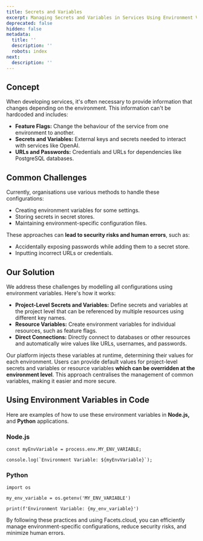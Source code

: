 ```yaml
---
title: Secrets and Variables
excerpt: Managing Secrets and Variables in Services Using Environment Variables
deprecated: false
hidden: false
metadata:
  title: ''
  description: ''
  robots: index
next:
  description: ''
---
```

## Concept

When developing services, it's often necessary to provide information that changes depending on the environment. This information can't be hardcoded and includes:

* **Feature Flags:** Change the behaviour of the service from one environment to another.
* **Secrets and Variables:** External keys and secrets needed to interact with services like OpenAI.
* **URLs and Passwords:** Credentials and URLs for dependencies like PostgreSQL databases.

## Common Challenges

Currently, organisations use various methods to handle these configurations:

* Creating environment variables for some settings.
* Storing secrets in secret stores.
* Maintaining environment-specific configuration files.

These approaches can **lead to security risks and human errors**, such as:

* Accidentally exposing passwords while adding them to a secret store.
* Inputting incorrect URLs or credentials.

## Our Solution

We address these challenges by modelling all configurations using environment variables. Here's how it works:

* **Project-Level Secrets and Variables:** Define secrets and variables at the project level that can be referenced by multiple resources using different key names.
* **Resource Variables:** Create environment variables for individual resources, such as feature flags.
* **Direct Connections:** Directly connect to databases or other resources and automatically wire values like URLs, usernames, and passwords.

Our platform injects these variables at runtime, determining their values for each environment. Users can provide default values for project-level secrets and variables or resource variables **which can be overridden at the environment level**. This approach centralises the management of common variables, making it easier and more secure.

## Using Environment Variables in Code

Here are examples of how to use these environment variables in **Node.js,** and **Python** applications.

### Node.js

```Text Javascript
const myEnvVariable = process.env.MY_ENV_VARIABLE;

console.log(`Environment Variable: ${myEnvVariable}`);
```

### Python

```Text Python
import os

my_env_variable = os.getenv('MY_ENV_VARIABLE')

print(f'Environment Variable: {my_env_variable}')
```

By following these practices and using Facets.cloud, you can efficiently manage environment-specific configurations, reduce security risks, and minimize human errors.
